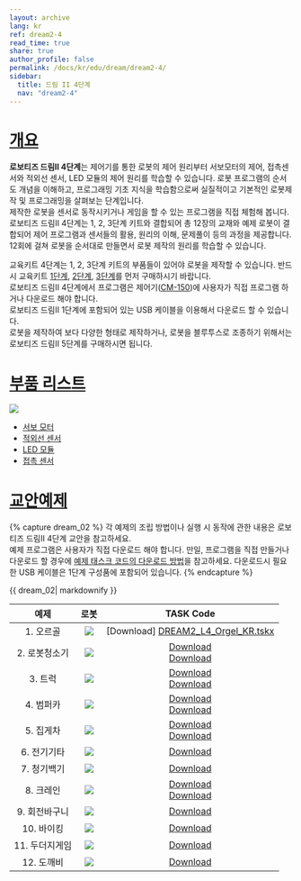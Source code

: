 ```yaml
---
layout: archive
lang: kr
ref: dream2-4
read_time: true
share: true
author_profile: false
permalink: /docs/kr/edu/dream/dream2-4/
sidebar:
  title: 드림 II 4단계
  nav: "dream2-4"
---
```


# [개요](#개요)

**로보티즈 드림II 4단계**는 제어기를 통한 로봇의 제어 원리부터 서보모터의 제어, 접촉센서와 적외선 센서, LED 모듈의 제어 원리를 학습할 수 있습니다. 로봇 프로그램의 순서도 개념을 이해하고, 프로그래밍 기초 지식을 학습함으로써 실질적이고 기본적인 로봇제작 및 프로그래밍을 살펴보는 단계입니다.  
제작한 로봇을 센서로 동작시키거나 게임을 할 수 있는 프로그램을 직접 체험해 봅니다.   
로보티즈 드림II 4단계는 1, 2, 3단계 키트와 결합되어 총 12장의 교재와 예제 로봇이 결합되어 제어 프로그램과 센서들의 활용, 원리의 이해, 문제풀이 등의 과정을 제공합니다. 12회에 걸쳐 로봇을 순서대로 만들면서 로봇 제작의 원리를 학습할 수 있습니다.

교육키트 4단계는 1, 2, 3단계 키트의 부품들이 있어야 로봇을 제작할 수 있습니다. 반드시 교육키트 [1단계], [2단계], [3단계]를 먼저 구매하시기 바랍니다.  
로보티즈 드림II 4단계에서 프로그램은 제어기([CM-150])에 사용자가 직접 프로그램 하거나 다운로드 해야 합니다.  
로보티즈 드림II 1단계에 포함되어 있는 USB 케이블을 이용해서 다운로드 할 수 있습니다.  
로봇을 제작하여 보다 다양한 형태로 제작하거나, 로봇을 블루투스로 조종하기 위해서는 로보티즈 드림II 5단계를 구매하시면 됩니다.


# [부품 리스트](#부품-리스트)

![](/assets/images/edu/dream/dream2/dream2_lv4_partlist_kr.jpg)

- [서보 모터]
- [적외선 센서]
- [LED 모듈]
- [접촉 센서]


# [교안예제](#교안예제)

{% capture dream_02 %}
각 예제의 조립 방법이나 실행 시 동작에 관한 내용은 로보티즈 드림II 4단계 교안을 참고하세요.  
예제 프로그램은 사용자가 직접 다운로드 해야 합니다.
만일, 프로그램을 직접 만들거나 다운로드 할 경우에 [예제 태스크 코드의 다운로드 방법]을 참고하세요.
다운로드시 필요한 USB 케이블은 1단계 구성품에 포함되어 있습니다.
{% endcapture %}

<div class="notice">{{ dream_02| markdownify }}</div>

|예제|로봇|TASK Code|
| :---: | :---: | :---: |
|   1. 오르골|![](/assets/images/edu/dream/dream2/dream2_04_01_kr.jpg)    |                                [Download] [DREAM2_L4_Orgel_KR.tskx]                                |
| 2. 로봇청소기|![](/assets/images/edu/dream/dream2/dream2_04_02_kr.jpg)  | [Download][DREAM2_L4_CleanupRobot_KR.tskx]<br/>     [Download][DREAM2_L4_CleanupRobot_KR(RC).tskx] |
|    3. 트럭|![](/assets/images/edu/dream/dream2/dream2_04_03_kr.jpg)     |        [Download][DREAM2_L4_Truck_KR.tskx]<br/>     [Download][DREAM2_L4_Truck_KR(RC).tskx]        |
|   4. 범퍼카|![](/assets/images/edu/dream/dream2/dream2_04_04_kr.jpg)    |    [Download][DREAM2_L4_BumperCar_KR.tskx]<br/>     [Download][DREAM2_L4_BumperCar_KR(RC).tskx]    |
|   5. 집게차|![](/assets/images/edu/dream/dream2/dream2_04_05_kr.jpg)    |   [Download][DREAM2_L4_ProbingCar_KR.tskx]<br/>     [Download][DREAM2_L4_ProbingCar_KR(RC).tskx]   |
|  6. 전기기타|![](/assets/images/edu/dream/dream2/dream2_04_06_kr.jpg)   |                                [Download][DREAM2_L4_Guitar_KR.tskx]                                |
|  7. 청기백기|![](/assets/images/edu/dream/dream2/dream2_04_07_kr.jpg)   |                               [Download][DREAM2_L4_FlagGame_KR.tskx]                               |
|   8. 크레인|![](/assets/images/edu/dream/dream2/dream2_04_08_kr.jpg)    |        [Download][DREAM2_L4_Crane_KR.tskx]<br/>     [Download][DREAM2_L4_Crane_KR(RC).tskx]        |
| 9. 회전바구니|![](/assets/images/edu/dream/dream2/dream2_04_09_kr.jpg)  |                            [Download][DREAM2_L4_DrunkenBasket_KR.tskx]                             |
|   10. 바이킹|![](/assets/images/edu/dream/dream2/dream2_04_10_kr.jpg)   |                                [Download][DREAM2_L4_Viking_KR.tskx]                                |
| 11. 두더지게임|![](/assets/images/edu/dream/dream2/dream2_04_11_kr.jpg) |                             [Download][DREAM2_L4_MoleHitting_KR.tskx]                              |
|   12. 도깨비|![](/assets/images/edu/dream/dream2/dream2_04_12_kr.jpg)   |                              [Download][DREAM2_L4_BabyGoblin_KR.tskx]                              |

[CM-150]:  /docs/kr/parts/controller/cm-150/
[1단계]: /docs/kr/edu/dream2/dream2-1/
[2단계]: /docs/kr/edu/dream2/dream2-2/
[3단계]: /docs/kr/edu/dream2/dream2-3/
[서보 모터]: /docs/kr/parts/motor/servo_motor/
[적외선 센서]: /docs/kr/parts/sensor/irss-10/
[LED 모듈]: /docs/kr/parts/display/lm-10/
[접촉 센서]: /docs/kr/parts/sensor/ts-10/
[예제 태스크 코드의 다운로드 방법]: /docs/kr/software/rplus2/task/#다운로드-하기
[DREAM2_L4_Orgel_KR.tskx]: http://support.robotis.com/ko/baggage_files/dream2/dream2_l4_orgel_kr.tskx
[DREAM2_L4_CleanupRobot_KR.tskx]: http://support.robotis.com/ko/baggage_files/dream2/dream2_l4_cleanuprobot_kr.tskx
[DREAM2_L4_CleanupRobot_KR(RC).tskx]: http://support.robotis.com/ko/baggage_files/dream2/dream2_l4_cleanuprobot_kr(rc).tskx
[DREAM2_L4_Truck_KR.tskx]: http://support.robotis.com/ko/baggage_files/dream2/dream2_l4_truck_kr.tskx
[DREAM2_L4_Truck_KR(RC).tskx]: http://support.robotis.com/ko/baggage_files/dream2/dream2_l4_truck_kr(rc).tskx
[DREAM2_L4_BumperCar_KR.tskx]: http://support.robotis.com/ko/baggage_files/dream2/dream2_l4_bumpercar_kr.tskx
[DREAM2_L4_BumperCar_KR(RC).tskx]: http://support.robotis.com/ko/baggage_files/dream2/dream2_l4_bumpercar_kr(rc).tskx
[DREAM2_L4_ProbingCar_KR.tskx]: http://support.robotis.com/ko/baggage_files/dream2/dream2_l4_probingcar_kr.tskx
[DREAM2_L4_ProbingCar_KR(RC).tskx]: http://support.robotis.com/ko/baggage_files/dream2/dream2_l4_probingcar_kr(rc).tskx
[DREAM2_L4_Guitar_KR.tskx]: http://support.robotis.com/ko/baggage_files/dream2/dream2_l4_guitar_kr.tskx
[DREAM2_L4_FlagGame_KR.tskx]: http://support.robotis.com/ko/baggage_files/dream2/dream2_l4_flaggame_kr.tskx
[DREAM2_L4_Crane_KR.tskx]: http://support.robotis.com/ko/baggage_files/dream2/dream2_l4_crane_kr.tskx
[DREAM2_L4_Crane_KR(RC).tskx]: http://support.robotis.com/ko/baggage_files/dream2/dream2_l4_crane_kr(rc).tskx
[DREAM2_L4_DrunkenBasket_KR.tskx]: http://support.robotis.com/ko/baggage_files/dream2/dream2_l4_drunkenbasket_kr.tskx
[DREAM2_L4_Viking_KR.tskx]: http://support.robotis.com/ko/baggage_files/dream2/dream2_l4_viking_kr.tskx
[DREAM2_L4_MoleHitting_KR.tskx]: http://support.robotis.com/ko/baggage_files/dream2/dream2_l4_molehitting_kr.tskx
[DREAM2_L4_BabyGoblin_KR.tskx]: http://support.robotis.com/ko/baggage_files/dream2/dream2_l4_babygoblin_kr.tskx
